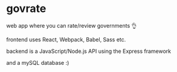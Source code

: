# govrate

web app where you can rate/review governments 👌

frontend uses React, Webpack, Babel, Sass etc.

backend is a JavaScript/Node.js API using the Express framework

and a mySQL database :)
